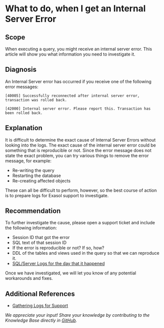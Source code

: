 # What to do, when I get an Internal Server Error 
## Scope

When executing a query, you might receive an internal server error. This article will show you what information you need to investigate it. 

## Diagnosis

An Internal Server error has occurred if you receive one of the following error messages:


```markup
[40005] Successfully reconnected after internal server error, transaction was rolled back.
```

```markup
[42000] Internal server error. Please report this. Transaction has been rolled back. 
```
## Explanation

It is difficult to determine the exact cause of Internal Server Errors without looking into the logs. The exact cause of the internal server error could be something that is reproducible or not. Since the error message does not state the exact problem, you can try various things to remove the error message, for example:

* Re-writing the query
* Restarting the database
* Re-creating affected objects

These can all be difficult to perform, however, so the best course of action is to prepare logs for Exasol support to investigate. 

## Recommendation

To further investigate the cause, please open a support ticket and include the following information:

* Session ID that got the error
* SQL text of that session ID
* If the error is reproducible or not? If so, how?
* DDL of the tables and views used in the query so that we can reproduce it.
* [SQL/Server Logs for the day that it happened](https://docs.exasol.com/administration/on-premise/support/logs_files_for_sql_server_processes.htm)

Once we have investigated, we will let you know of any potential workarounds and fixes.

## Additional References

* [Gathering Logs for Support](https://docs.exasol.com/administration/on-premise/support/get_debug_information.htm)

*We appreciate your input! Share your knowledge by contributing to the Knowledge Base directly in [GitHub](https://github.com/exasol/public-knowledgebase).* 